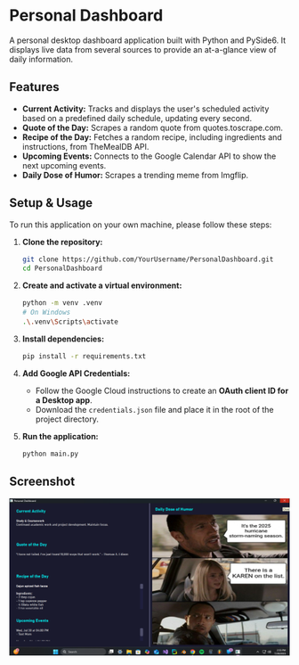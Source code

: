 # Personal Dashboard

A personal desktop dashboard application built with Python and PySide6. 
It displays live data from several sources to provide an at-a-glance view of daily information.

## Features

*   **Current Activity:** Tracks and displays the user's scheduled activity based on a predefined daily schedule, updating every second.
*   **Quote of the Day:** Scrapes a random quote from quotes.toscrape.com.
*   **Recipe of the Day:** Fetches a random recipe, including ingredients and instructions, from TheMealDB API.
*   **Upcoming Events:** Connects to the Google Calendar API to show the next upcoming events.
*   **Daily Dose of Humor:** Scrapes a trending meme from Imgflip.

## Setup & Usage

To run this application on your own machine, please follow these steps:

1.  **Clone the repository:**
    ```bash
    git clone https://github.com/YourUsername/PersonalDashboard.git
    cd PersonalDashboard
    ```

2.  **Create and activate a virtual environment:**
    ```bash
    python -m venv .venv
    # On Windows
    .\.venv\Scripts\activate
    ```

3.  **Install dependencies:**
    ```bash
    pip install -r requirements.txt
    ```

4.  **Add Google API Credentials:**
    *   Follow the Google Cloud instructions to create an **OAuth client ID for a Desktop app**.
    *   Download the `credentials.json` file and place it in the root of the project directory.

5.  **Run the application:**
    ```bash
    python main.py
    ```

## Screenshot

![Dashboard Screenshot](assets/dashboard_screenshot.png)